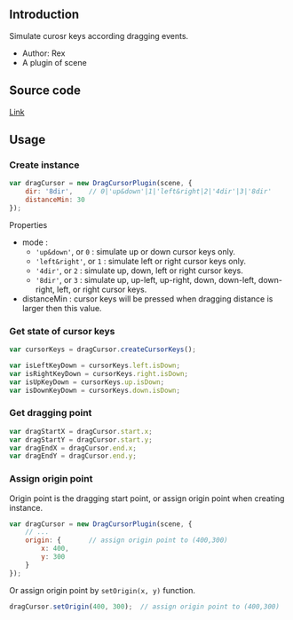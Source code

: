 ## Introduction

Simulate curosr keys according dragging events.

- Author: Rex
- A plugin of scene

## Source code

[Link](https://github.com/rexrainbow/phaser3-rex-plugins/blob/master/plugins/dragcursor/DragCursorPlugin.js)

## Usage

### Create instance

```javascript
var dragCursor = new DragCursorPlugin(scene, {
    dir: '8dir',    // 0|'up&down'|1|'left&right|2|'4dir'|3|'8dir'
    distanceMin: 30        
});
```

Properties

- mode : 
    - `'up&down'`, or `0` : simulate up or down cursor keys only.
    - `'left&right'`, or `1` : simulate left or right cursor keys only.
    - `'4dir'`, or `2` : simulate up, down, left or right cursor keys.
    - `'8dir'`, or `3` : simulate up, up-left, up-right, down, down-left, down-right, left, or right cursor keys.
- distanceMin : cursor keys will be pressed when dragging distance is larger then this value.

### Get state of cursor keys

```javascript
var cursorKeys = dragCursor.createCursorKeys();

var isLeftKeyDown = cursorKeys.left.isDown;
var isRightKeyDown = cursorKeys.right.isDown;
var isUpKeyDown = cursorKeys.up.isDown;
var isDownKeyDown = cursorKeys.down.isDown;
```

### Get dragging point

```javascript
var dragStartX = dragCursor.start.x;
var dragStartY = dragCursor.start.y;
var dragEndX = dragCursor.end.x;
var dragEndY = dragCursor.end.y;
```

### Assign origin point

Origin point is the dragging start point, or assign origin point when creating instance.

```javascript
var dragCursor = new DragCursorPlugin(scene, {
    // ...
    origin: {       // assign origin point to (400,300)
        x: 400,
        y: 300
    }
});
```

Or assign origin point by `setOrigin(x, y)` function.

```javascript
dragCursor.setOrigin(400, 300);  // assign origin point to (400,300)
```